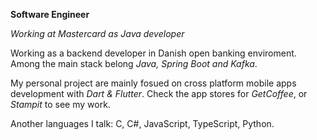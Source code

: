 **Software Engineer**

_Working at Mastercard as Java developer_

Working as a backend developer in Danish open banking enviroment. Among the main stack belong _Java, Spring Boot and Kafka_. 

My personal project are mainly fosued on cross platform mobile apps development with _Dart & Flutter_. Check the app stores for _GetCoffee_, or _Stampit_ to see my work.

Another languages I talk: C, C#, JavaScript, TypeScript, Python.
